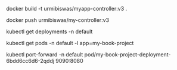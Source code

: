 docker build -t urmibiswas/myapp-controller:v3 .

docker push urmibiswas/my-controller:v3

kubectl get deployments -n default

kubectl get pods -n default -l app=my-book-project

kubectl port-forward -n default pod/my-book-project-deployment-6bdd6cc6d6-2qddj 9090:8080

